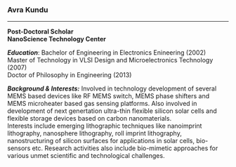 ### Avra Kundu
___
**Post-Doctoral Scholar**  
**NanoScience Technology Center**  

***Education***: Bachelor of Engineering in Electronics Enineering (2002)  
Master of Technology in VLSI Design and Microelectronics Technology (2007)  
Doctor of Philosophy in Engineering (2013)  

***Background & Interests:*** Involved in technology development of several MEMS based devices like RF MEMS switch, MEMS phase shifters and MEMS microheater based gas sensing platforms. Also involved in development of next genertation ultra-thin flexible silicon solar cells and flexible storage devices based on carbon nanomaterials.  
Interests include emerging lithographic techniques like nanoimprint lithography, nanosphere lithography, roll imprint lithography, nanostructuring of silicon surfaces for applications in solar cells, bio-sensors etc.   Research activities also include bio-mimetic approaches for various unmet scientific and technological challenges.

